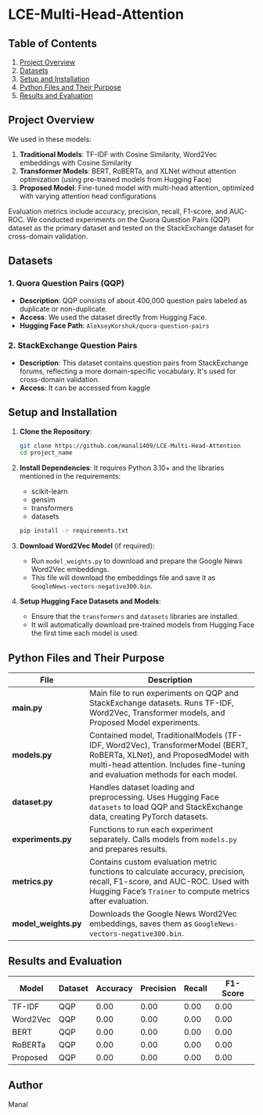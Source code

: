 # LCE-Multi-Head-Attention

## Table of Contents
1. [Project Overview](#project-overview)
2. [Datasets](#datasets)
3. [Setup and Installation](#setup-and-installation)
4. [Python Files and Their Purpose](#python-files-and-their-purpose)
5. [Results and Evaluation](#results-and-evaluation)

## Project Overview
We used in these models:
1. **Traditional Models**: TF-IDF with Cosine Similarity, Word2Vec embeddings with Cosine Similarity
3. **Transformer Models**: BERT, RoBERTa, and XLNet without attention optimization (using pre-trained models from Hugging Face)
4. **Proposed Model**: Fine-tuned model with multi-head attention, optimized with varying attention head configurations

Evaluation metrics include accuracy, precision, recall, F1-score, and AUC-ROC. We conducted experiments on the Quora Question Pairs (QQP) dataset as the primary dataset and tested on the StackExchange dataset for cross-domain validation.

## Datasets
### 1. Quora Question Pairs (QQP)
- **Description**: QQP consists of about 400,000 question pairs labeled as duplicate or non-duplicate.
- **Access**: We used the dataset directly from Hugging Face.
- **Hugging Face Path**: `AlekseyKorshuk/quora-question-pairs`

### 2. StackExchange Question Pairs
- **Description**: This dataset contains question pairs from StackExchange forums, reflecting a more domain-specific vocabulary. It's used for cross-domain validation.
- **Access**: It can be accessed from kaggle 

## Setup and Installation
1. **Clone the Repository**:
    ```bash
    git clone https://github.com/manal1409/LCE-Multi-Head-Attention
    cd project_name
    ```

2. **Install Dependencies**:
    It requires Python 3.10+ and the libraries mentioned in the requirements:
    - scikit-learn
    - gensim
    - transformers
    - datasets

    ```bash
    pip install -r requirements.txt
    ```

4. **Download Word2Vec Model** (if required):
    - Run `model_weights.py` to download and prepare the Google News Word2Vec embeddings.
    - This file will download the embeddings file and save it as `GoogleNews-vectors-negative300.bin`.

5. **Setup Hugging Face Datasets and Models**:
    - Ensure that the `transformers` and `datasets` libraries are installed.
    - It will automatically download pre-trained models from Hugging Face the first time each model is used.

## Python Files and Their Purpose

| File             | Description |
|------------------|-------------|
| **main.py**      | Main file to run experiments on QQP and StackExchange datasets. Runs TF-IDF, Word2Vec, Transformer models, and Proposed Model experiments. |
| **models.py**    | Contained model, TraditionalModels (TF-IDF, Word2Vec), TransformerModel (BERT, RoBERTa, XLNet), and ProposedModel with multi-head attention. Includes fine-tuning and evaluation methods for each model. |
| **dataset.py**   | Handles dataset loading and preprocessing. Uses Hugging Face `datasets` to load QQP and StackExchange data, creating PyTorch datasets. |
| **experiments.py** | Functions to run each experiment separately. Calls models from `models.py` and prepares results. |
| **metrics.py**   | Contains custom evaluation metric functions to calculate accuracy, precision, recall, F1-score, and AUC-ROC. Used with Hugging Face’s `Trainer` to compute metrics after evaluation. |
| **model_weights.py** | Downloads the Google News Word2Vec embeddings, saves them as `GoogleNews-vectors-negative300.bin`. |

## Results and Evaluation
| Model       | Dataset     | Accuracy | Precision | Recall | F1-Score |
|-------------|-------------|----------|-----------|--------|----------|
| TF-IDF      | QQP         | 0.00     | 0.00     | 0.00   | 0.00     |
| Word2Vec    | QQP         | 0.00     | 0.00      | 0.00   | 0.00     |
| BERT        | QQP         | 0.00     | 0.00      | 0.00   | 0.00     |
| RoBERTa     | QQP         | 0.00     | 0.00      | 0.00   | 0.00     |
| Proposed    | QQP         | 0.00     | 0.00      | 0.00   | 0.00   |

## Author 
Manal 
